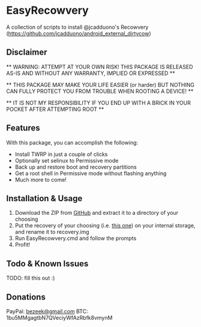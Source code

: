 # EasyRecowvery
A collection of scripts to install @jcadduono's Recowvery (https://github.com/jcadduono/android_external_dirtycow)

## Disclaimer

** WARNING: ATTEMPT AT YOUR OWN RISK! THIS PACKAGE IS RELEASED AS-IS AND WITHOUT ANY WARRANTY, IMPLIED OR EXPRESSED **

** THIS PACKAGE MAY MAKE YOUR LIFE EASIER (or harder) BUT NOTHING CAN FULLY PROTECT YOU FROM TROUBLE WHEN ROOTING A DEVICE! **

** IT IS NOT MY RESPONSIBILITY IF YOU END UP WITH A BRICK IN YOUR POCKET AFTER ATTEMPTING ROOT **


## Features
With this package, you can accomplish the following:
- Install TWRP in just a couple of clicks
- Optionally set selinux to Permissive mode
- Back up and restore boot and recovery partitions
- Get a root shell in Permissive mode without flashing anything
- Much more to come!

## Installation & Usage
1. Download the ZIP from [GitHub](https://github.com/bziemek/EasyRecowvery/archive/master.zip) and extract it to a directory of your choosing
2. Put the recovery of your choosing (i.e. [this one](https://build.nethunter.com/test-builds/twrp/lge/twrp-3.0.2-0-beta4-h918.img)) on your internal storage, and rename it to recovery.img
3. Run EasyRecowvery.cmd and follow the prompts
4. Profit!

## Todo & Known Issues
TODO: fill this out :)

## Donations
PayPal: bezeek@gmail.com
BTC: 1bu5MMgagtbN7QVeciyWfAzRbfk8vmynM
